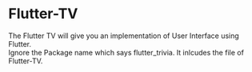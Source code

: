 # Flutter-TV
The Flutter TV will give you an implementation of User Interface using Flutter.
<br>
Ignore the Package name which says flutter_trivia. It inlcudes the file of Flutter-TV.

